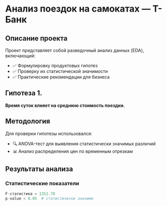 # Анализ поездок на самокатах — Т-Банк

## Описание проекта
Проект представляет собой разведочный анализ данных (EDA), включающий:
- ✅ Формулировку продуктовых гипотез
- ✅ Проверку их статистической значимости
- ✅ Практические рекомендации для бизнеса

## Гипотеза 1.
**Время суток влияет на среднюю стоимость поездки.**

## Методология
Для проверки гипотезы использовался:
- 🔍 ANOVA-тест для выявления статистически значимых различий
- 📊 Анализ распределения цен по временным отрезкам

## Результаты анализа
### Статистические показатели
```python
F-статистика = 1352.78
p-value < 0.05  # статистически значимо
